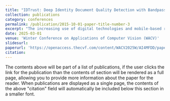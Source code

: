 ```yaml
---
title: "IDTrust: Deep Identity Document Quality Detection with Bandpass Filtering"
collection: publications
category: conferences
permalink: /publication/2015-10-01-paper-title-number-3
excerpt: "The increasing use of digital technologies and mobile-based registration procedures highlights the vital role of personal identity documents (IDs) in verifying users and safeguarding sensitive information. However the rise in counterfeit ID production poses a significant challenge necessitating the development of reliable and efficient automated verification methods. This paper introduces IDTrust a deep-learning framework for assessing the quality of IDs. IDTrust is a system that detects the quality of identity documents using a deep learning-based approach. This method eliminates relying on original document patterns for quality checks and pre-processing steps for alignment. As a result it offers significant improvements in terms of dataset applicability. Using a bandpass filtering-based method the system aims to detect and differentiate ID quality effectively. Comprehensive experiments on the MIDV-2020 and L3i-ID datasets identify optimal parameters significantly improving discrimination performance and effectively distinguishing between original and scanned ID documents. 1<br/><img src='/images/idtrust.png'>"
date: 2025-03-01
venue: 'Winter Conference on Applications of Computer Vision (WACV)'
slidesurl: 
paperurl: 'https://openaccess.thecvf.com/content/WACV2025W/AI4MFDD/papers/Al-Ghadi_IDTrust_Deep_Identity_Document_Quality_Detection_with_Bandpass_Filtering_WACVW_2025_paper.pdf'
citation: 
---
```


The contents above will be part of a list of publications, if the user clicks the link for the publication than the contents of section will be rendered as a full page, allowing you to provide more information about the paper for the reader. When publications are displayed as a single page, the contents of the above "citation" field will automatically be included below this section in a smaller font.